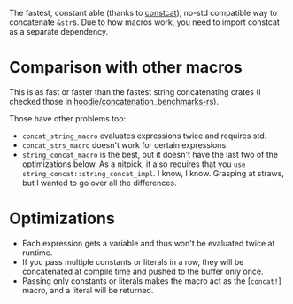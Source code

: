 The fastest, constant able (thanks to [constcat](https://github.com/rossmacarthur/constcat)), no-std compatible way to concatenate `&str`s.
Due to how macros work, you need to import constcat as a separate dependency.

# Comparison with other macros

This is as fast or faster than the fastest string concatenating crates (I checked those in [hoodie/concatenation_benchmarks-rs](https://github.com/hoodie/concatenation_benchmarks-rs#additional-macro-benches)).

Those have other problems too:
- `concat_string_macro` evaluates expressions twice and requires std.
- `concat_strs_macro` doesn't work for certain expressions.
- `string_concat_macro` is the best, but it doesn't have the last two of the optimizations below.
  As a nitpick, it also requires that you `use string_concat::string_concat_impl`.
  I know, I know. Grasping at straws, but I wanted to go over all the differences.

# Optimizations

- Each expression gets a variable and thus won't be evaluated twice at runtime.
- If you pass multiple constants or literals in a row, they will be concatenated at compile time and pushed to the buffer only once.
- Passing only constants or literals makes the macro act as the [`concat!`] macro, and a literal will be returned.